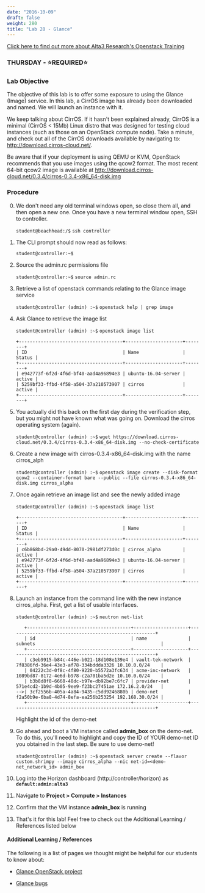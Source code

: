 ```yaml
---
date: "2016-10-09"
draft: false
weight: 280
title: "Lab 28 - Glance"
---
```

[Click here to find out more about Alta3 Research's Openstack Training](https://alta3.com/courses/openstack)

### THURSDAY - &#x2B50;REQUIRED&#x2B50;

### Lab Objective

The objective of this lab is to offer some exposure to using the Glance (Image) service. In this lab, a CirrOS image has already been downloaded and named. We will launch an instance with it. 
 
We keep talking about CirrOS. If it hasn't been explained already, CirrOS is a minimal (CirrOS < 15Mb) Linux distro that was designed for testing cloud instances (such as those on an OpenStack compute node). Take a minute, and check out all of the CirrOS downloads available by navigating to: http://download.cirros-cloud.net/.

Be aware that if your deployment is using QEMU or KVM, OpenStack recommends that you use images using the qcow2 format. The most recent 64-bit qcow2 image is available at http://download.cirros-cloud.net/0.3.4/cirros-0.3.4-x86_64-disk.img

### Procedure

0. We don't need any old terminal windows open, so close them all, and then open a new one. Once you have a new terminal window open, SSH to controller. 

    `student@beachhead:/$` `ssh controller`

0. The CLI prompt should now read as follows:

    `student@controller:~$`

0. Source the admin.rc permissions file

    `student@controller:~$` `source admin.rc`

0. Retrieve a list of openstack commands relating to the Glance image service 

    `student@controller (admin) :~$` `openstack help | grep image`

0. Ask Glance to retrieve the image list

    `student@controller (admin) :~$` `openstack image list`

    ```
    +--------------------------------------+---------------------+--------+
    | ID                                   | Name                | Status |
    +--------------------------------------+---------------------+--------+
    | e942773f-6f2d-4f6d-bf40-aad4a96894e3 | ubuntu-16.04-server | active |
    | 5259bf33-ffbd-4f58-a504-37a210573907 | cirros              | active |
    +--------------------------------------+---------------------+--------+
    ```

0. You actually did this back on the first day during the verification step, but you might not have known what was going on. Download the cirros operating system (again).

    `student@controller (admin) :~$` `wget https://download.cirros-cloud.net/0.3.4/cirros-0.3.4-x86_64-disk.img --no-check-certificate`

0. Create a new image with cirros-0.3.4-x86_64-disk.img with the name cirros_alph
	
    `student@controller (admin) :~$` `openstack image create --disk-format qcow2 --container-format bare --public --file cirros-0.3.4-x86_64-disk.img cirros_alpha`
  
0. Once again retrieve an image list and see the newly added image

    `student@controller (admin) :~$` `openstack image list`

    ```
    +--------------------------------------+---------------------+--------+
    | ID                                   | Name                | Status |
    +--------------------------------------+---------------------+--------+
    | c6b868bd-29a0-49dd-8070-2981df273d0c | cirros_alpha        | active |
    | e942773f-6f2d-4f6d-bf40-aad4a96894e3 | ubuntu-16.04-server | active |
    | 5259bf33-ffbd-4f58-a504-37a210573907 | cirros              | active |
    +--------------------------------------+---------------------+--------+
    ```

0. Launch an instance from the command line with the new instance cirros_alpha. First, get a list of usable interfaces.

    `student@controller (admin) :~$` `neutron net-list`

    ```
       +--------------------------------------+--------------------+------------------------------------------------------+
       | id                                   | name               | subnets                                              |
       +--------------------------------------+--------------------+------------------------------------------------------+
       | c3eb9915-b84c-446e-b021-18d108e139e4 | vault-tek-network  | 7f8386fd-36e4-43e3-af78-334bddda3326 10.10.0.0/24    |
       | 04222c3d-0f8c-4f80-9220-b5572a3fc634 | acme-inc-network   | 1089bd87-8172-4e6d-b978-c2a701ba5d2e 10.10.0.0/24    |
       | b3b8d8f8-6668-48dc-b97e-db92be7c6fc7 | provider-net       | 571e4cd2-1b9d-4b05-9ee9-f23bc27451ae 172.16.2.0/24   |
    -->| 3cf2556b-405a-4a84-9435-c5dd9246880b | demo-net           | f2a50b9e-6ba8-4d74-8efa-ea256b253254 192.168.30.0/24 |
       +--------------------------------------+--------------------+------------------------------------------------------+
    ```
    >
    Highlight the id of the demo-net 

0. Go ahead and boot a VM instance called **admin_box** on the demo-net. To do this, you'll need to highlight and copy the ID of YOUR demo-net ID you obtained in the last step. Be sure to use demo-net!

    `student@controller (admin) :~$` `openstack server create --flavor custom.shrimpy --image cirros_alpha --nic net-id=<demo-net_network_id> admin_box`
	
0. Log into the Horizon dashboard (http://controller/horizon) as **`default:admin:alta3`**

0. Navigate to **Project > Compute > Instances**

0. Confirm that the VM instance **admin_box** is running
 
0. That's it for this lab! Feel free to check out the Additional Learning / References listed below

#### Additional Learning / References

The following is a list of pages we thought might be helpful for our students to know about:

* [Glance OpenStack project](https://launchpad.net/glance)

* [Glance bugs](https://bugs.launchpad.net/glance)
